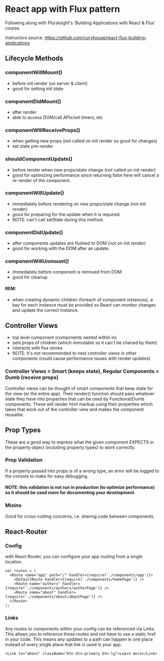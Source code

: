 # React app with Flux pattern

Following along with Pluralsight's 'Building Applications with React & Flux' course.

Instructors source: https://github.com/coryhouse/react-flux-building-applications

## Lifecycle Methods

### componentWillMount() 
- before init render (on server & client)
- good for setting init state

### componentDidMount()
- after render
- able to access DOM/call APIs/set timers, etc 

### componentWIllReceiveProps()
- when getting new props (not called on init render so good for changes) 
- set state pre-render

### shouldComponentUpdate()
- before render when new props/state change (not called on init render)
- good for optimizing performance since returning false here will cancel a re-render of the component.

### componentWillUpdate()
- immediately before rendering on new props/state change (not init render)
- good for preparing for the update when it is required.
- NOTE: can't call setState during this method.

### componentDidUpdate()
- after components updates are flushed to DOM (not on init render)
- good for working with the DOM after an update.

### componentWillUnmount()
- immediately before component is removed from DOM
- good for cleanup.

#### REM: 
- when creating dynamic children (foreach of component instances), a key for each instance must be provided so React can monitor changes and update the correct instance.

## Controller Views

- top level component (components nested within in)
- sets props of children (which immutable so it can't be chaned by them)
- interacts with flux stores 
- NOTE: it's not recommended to nest controller views in other components (could cause performance issues with render updates)

### Controller Views = Smart (keeps state), Regular Components = Dumb (receive props)
Controller views can be thought of smart components that keep state for the view (or the entire app). Their render() function should pass whatever state they have into properties that can be used by Functional/Dumb components. These will render html markup using their properties which takes that work out of the controller view and makes the component reusable.

## Prop Types 

These are a good way to express what the given component EXPECTS in the property object (including property types) to work correctly. 

### Prop Validation

If a property passed into props is of a wrong type, an error will be logged to the console to make for easy debugging. 

#### NOTE: this validation is not run in production (to optimize performance) so it should be used more for documenting your development. 


### Mixins

Good for cross-cutting concerns, i.e. sharing code between components.


## React-Router 

### Config

with React Router, you can configure your app routing from a single location. 

 	
~~~~
var routes = (
  <Route name="app" path="/" handler={require('./components/app')}>
    <DefaultRoute handler={require('./components/homePage')} />
    <Route name="authors" handler={require('./components/authors/authorPage')} />
    <Route name="about" handler={require('./components/about/aboutPage')} />
  </Route>
);
~~~~

### Links

Any routes to components within your config can be referenced via Links. This allows you to reference these routes and not have to use a static href in your code. This means any updates to a path can happen in one place instead of every single place that link is used in your app.

~~~~
<Link to="about" className="btn btn-primary btn-lg">Learn more</Link>
~~~~
